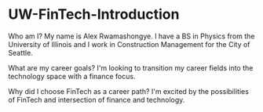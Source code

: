 # UW-FinTech-Introduction

Who am I? 
My name is Alex Rwamashongye. I have a BS in Physics from the University of Illinois and I work in Construction Management for the City of Seattle.

What are my career goals? 
I'm looking to transition my career fields into the technology space with a finance focus. 

Why did I choose FinTech as a career path? 
I'm excited by the possibilities of FinTech and intersection of finance and technology. 
